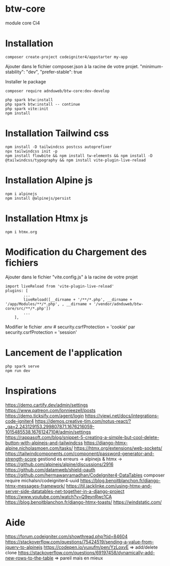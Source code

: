 # btw-core
module core Ci4

# Installation

    composer create-project codeigniter4/appstarter my-app

Ajouter dans le fichier composer.json à la racine de votre projet.
    "minimum-stability": "dev",
    "prefer-stable": true

Installer le package

    composer require adnduweb/btw-core:dev-develop

    php spark btw:install
    php spark btw:install -- continue
    php spark vite:init
    npm install

# Installation Tailwind css
    npm install -D tailwindcss postcss autoprefixer
    npx tailwindcss init -p
    npm install flowbite && npm install tw-elements && npm install -D @tailwindcss/typography && npm install vite-plugin-live-reload 

# Installation Alpine js
    npm i alpinejs
    npm install @alpinejs/persist

# Installation Htmx js
    npm i htmx.org

# Modification du Chargement des fichiers
Ajouter dans le fichier "vite.config.js" à la racine de votre projet

    import liveReload from 'vite-plugin-live-reload'
    plugins: [
            ...
			liveReload([__dirname + '/**/*.php', __dirname + '/app/Modules/**/*.php', , __dirname + '/vendor/adnduweb/btw-core/src/**/*.php'])
            ...
		],
Modifier le fichier .env 
    # security.csrfProtection = 'cookie' par security.csrfProtection = 'session'

# Lancement de l'application
    php spark serve
    npm run dev


# Inspirations
https://demo.cartify.dev/admin/settings
https://www.patreon.com/lonnieezell/posts
https://demo.ticksify.com/agent/login
https://viewi.net/docs/integrations-code-igniter4
https://demos.creative-tim.com/notus-react/?_ga=2.243129153.299807871.1676216059-1015485538.1676124710#/admin/settings
https://rappasoft.com/blog/snippet-5-creating-a-simple-but-cool-delete-button-with-alpinejs-and-tailwindcss
https://django-htmx-alpine.nicholasmoen.com/tasks/
https://htmx.org/extensions/web-sockets/
https://tailwindcomponents.com/component/password-generator-and-strength-score
gestiond es erreurs -> alpinejs & htmx -> https://github.com/alpinejs/alpine/discussions/2916
https://github.com/datamweb/shield-oauth
https://github.com/hermawanramadhan/CodeIgniter4-DataTables
composer require michalsn/codeigniter4-uuid
https://blog.benoitblanchon.fr/django-htmx-messages-framework/
https://til.jacklinke.com/using-htmx-and-server-side-datatables-net-together-in-a-django-project
https://www.youtube.com/watch?v=Q9eynRwc1CA
https://blog.benoitblanchon.fr/django-htmx-toasts/
https://windstatic.com/

# Aide
https://forum.codeigniter.com/showthread.php?tid=84604
https://stackoverflow.com/questions/75424519/sending-a-value-from-jquery-to-alpinejs
https://codepen.io/yuxufm/pen/YzLoxvE => add/delete clone
https://stackoverflow.com/questions/69197458/dynamically-add-new-rows-to-the-table => pareil mais en mieux